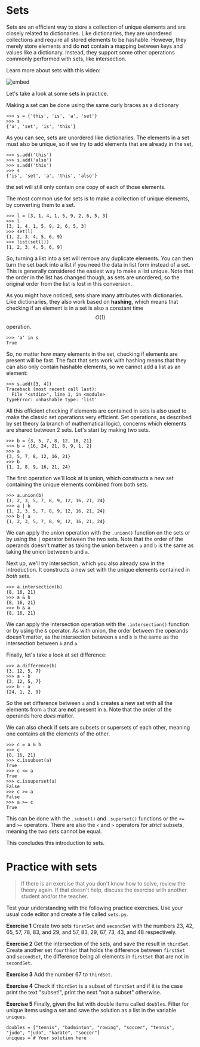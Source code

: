 # Sets

Sets are an efficient way to store a collection of unique elements and are closely related
to dictionaries. Like dictionaries, they are unordered collections and require
all stored elements to be hashable. However, they merely store elements and
do **not** contain a mapping between keys and values like a dictionary. Instead,
they support some other operations commonly performed with sets, like
intersection.

Learn more about sets with this video:

![embed](https://api.eu.kaltura.com/p/120/sp/12000/embedIframeJs/uiconf_id/23449960/partner_id/120?iframeembed=true&playerId=kaltura_player&entry_id=0_u96n1ef6&flashvars[streamerType]=auto&flashvars[localizationCode]=en_US&flashvars[leadWithHTML5]=true&flashvars[sideBarContainer.plugin]=true&flashvars[sideBarContainer.position]=left&flashvars[sideBarContainer.clickToClose]=true&flashvars[chapters.plugin]=true&flashvars[chapters.layout]=vertical&flashvars[chapters.thumbnailRotator]=false&flashvars[streamSelector.plugin]=true&flashvars[EmbedPlayer.SpinnerTarget]=videoHolder&flashvars[dualScreen.plugin]=true&flashvars[hotspots.plugin]=1&flashvars[Kaltura.addCrossoriginToIframe]=true&&=0_1k2dy7ii)

Let's take a look at some sets in practice.

Making a set can be done using the same curly braces as a dictionary

    >>> s = {'this', 'is', 'a', 'set'}
    >>> s
    {'a', 'set', 'is', 'this'}

As you can see, sets are unordered like dictionaries. The elements in a set
must also be unique, so if we try to add elements that are already in the set,

    >>> s.add('this')
    >>> s.add('also')
    >>> s.add('this')
    >>> s
    {'is', 'set', 'a', 'this', 'also'}

the set will still only contain one copy of each of those elements.

The most common use for sets is to make a collection of unique elements, by
converting them to a set.

    >>> l = [3, 1, 4, 1, 5, 9, 2, 6, 5, 3]
    >>> l
    [3, 1, 4, 1, 5, 9, 2, 6, 5, 3]
    >>> set(l)
    {1, 2, 3, 4, 5, 6, 9}
    >>> list(set(l))
    [1, 2, 3, 4, 5, 6, 9]

So, turning a list into a set will remove any duplicate elements. You can then turn the set back into a list if you need the data in list form instead
of a set. This is generally considered the easiest way to make a list unique.
Note that the order in the list has changed though, as sets are unordered, so
the original order from the list is lost in this conversion.

As you might have noticed, sets share many attributes with dictionaries. Like
dictionaries, they also work based on **hashing**, which means that checking
if an element is in a set is also a constant time $$O(1)$$ operation.

    >>> 'a' in s
    True

So, no matter how many elements in the set, checking if elements are present
will be fast. The fact that sets work with hashing means that they can also
only contain hashable elements, so we cannot add a list as an element:

    >>> s.add([3, 4])
    Traceback (most recent call last):
      File "<stdin>", line 1, in <module>
    TypeError: unhashable type: 'list'

All this efficient checking if elements are contained in sets
is also used to make the classic set operations very efficient. Set
operations, as described by set theory (a branch of mathematical
logic), concerns which elements are shared between 2 sets. Let's start by making
two sets.

    >>> b = {3, 5, 7, 8, 12, 16, 21}
    >>> b = {16, 24, 21, 8, 9, 1, 2}
    >>> a
    {3, 5, 7, 8, 12, 16, 21}
    >>> b
    {1, 2, 8, 9, 16, 21, 24}

The first operation we'll look at is union, which constructs a new set
containing the unique elements combined from both sets.

    >>> a.union(b)
    {1, 2, 3, 5, 7, 8, 9, 12, 16, 21, 24}
    >>> a | b
    {1, 2, 3, 5, 7, 8, 9, 12, 16, 21, 24}
    >>> b | a
    {1, 2, 3, 5, 7, 8, 9, 12, 16, 21, 24}

We can apply the union operation with the `.union()` function on the sets or
by using the `|` operator between the two sets. Note that the order of the operands
doesn't matter as taking the union between `a` and `b` is the same as taking the
union between `b` and `a`.

Next up, we'll try intersection, which you also already saw in the introduction.
It constructs a new set with the unique elements contained in _both_ sets.

    >>> a.intersection(b)
    {8, 16, 21}
    >>> a & b
    {8, 16, 21}
    >>> b & a
    {8, 16, 21}

We can apply the intersection operation with the `.intersection()` function or by
using the `&` operator. As with union, the order between the operands doesn't
matter, as the intersection between `a` and `b` is the same as the intersection
between `b` and `a`.

Finally, let's take a look at set difference:

    >>> a.difference(b)
    {3, 12, 5, 7}
    >>> a - b
    {3, 12, 5, 7}
    >>> b - a
    {24, 1, 2, 9}

So the set difference between `a` and `b` creates a new set with all the
elements from `a` that are **not** present in `b`. Note that the order of the
operands here _does_ matter.

We can also check if sets are subsets or supersets of each other, meaning one
contains _all_ the elements of the other.

    >>> c = a & b
    >>> c
    {8, 16, 21}
    >>> c.issubset(a)
    True
    >>> c <= a
    True
    >>> c.issuperset(a)
    False
    >>> c >= a
    False
    >>> a >= c
    True

This can be done with the `.subset()` and `.superset()` functions or the `<=`
and `>=` operators. There are also the `<` and `>` operators for _strict_
subsets, meaning the two sets cannot be equal.

This concludes this introduction to sets.

# Practice with sets

> If there is an exercise that you don't know how to solve, review the theory again. If that doesn't help, discuss the exercise with another student and/or the teacher.

Test your understanding with the following practice exercises. Use your usual code editor and create a file called `sets.py`.

**Exercise 1** Create two sets `firstSet` and `secondSet` with the numbers 23, 42, 65, 57, 78, 83, and 29, and 57, 83, 29, 67, 73, 43, and 48 respectively.

**Exercise 2** Get the intersection of the sets, and save the result in `thirdSet`. Create another set `fourthSet` that holds the difference between `firstSet` and `secondSet`, the difference being all elements in `firstSet` that are not in `secondSet`.

**Exercise 3** Add the number 67 to `thirdSet`.

**Exercise 4** Check if `thirdSet` is a subset of `firstSet` and if it is the case print the text "subset!", print the next "not a subset" otherwise.

**Exercise 5** Finally, given the list with double items called `doubles`. Filter for unique items using a set and save the solution as a list in the variable `uniques`.

    doubles = ["tennis", "badminton", "rowing", "soccer", "tennis", "judo", "judo", "karate", "soccer"]
    uniques = # Your solution here
